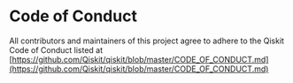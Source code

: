 # Code of Conduct

All contributors and maintainers of this project agree to adhere to the Qiskit Code of Conduct listed at [https://github.com/Qiskit/qiskit/blob/master/CODE_OF_CONDUCT.md](https://github.com/Qiskit/qiskit/blob/master/CODE_OF_CONDUCT.md)
